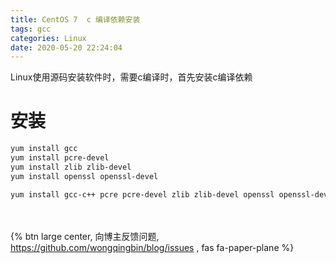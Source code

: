 ```yaml
---
title: CentOS 7  c 编译依赖安装
tags: gcc
categories: Linux
date: 2020-05-20 22:24:04
---
```

Linux使用源码安装软件时，需要c编译时，首先安装c编译依赖
<!-- more -->

# 安装

```bash
yum install gcc
yum install pcre-devel
yum install zlib zlib-devel
yum install openssl openssl-devel

yum install gcc-c++ pcre pcre-devel zlib zlib-devel openssl openssl-devel
```

<br><br>{% btn large center, 向博主反馈问题, <https://github.com/wongqingbin/blog/issues> , fas fa-paper-plane %}
